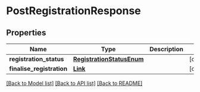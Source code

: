# PostRegistrationResponse

## Properties
Name | Type | Description | Notes
------------ | ------------- | ------------- | -------------
**registration_status** | [**RegistrationStatusEnum**](RegistrationStatusEnum.md) |  | [optional] 
**finalise_registration** | [**Link**](Link.md) |  | [optional] 

[[Back to Model list]](../README.md#documentation-for-models) [[Back to API list]](../README.md#documentation-for-api-endpoints) [[Back to README]](../README.md)

